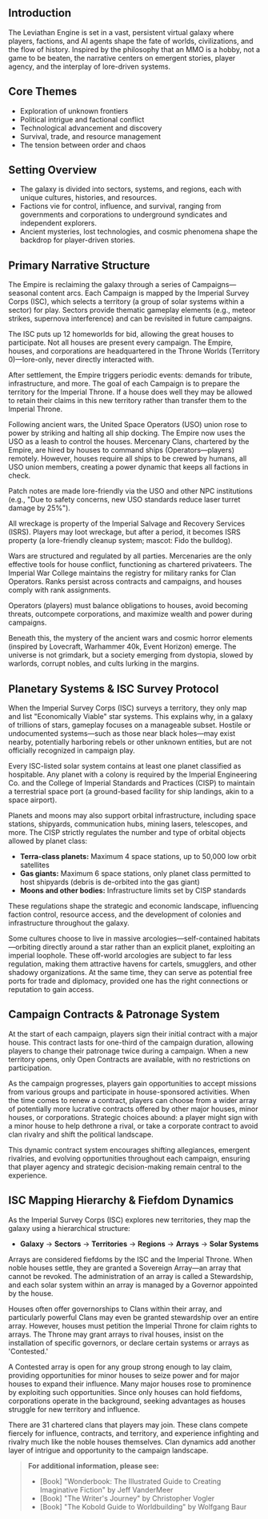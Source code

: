 ## Introduction

The Leviathan Engine is set in a vast, persistent virtual galaxy where players, factions, and AI agents shape the fate of worlds, civilizations, and the flow of history. Inspired by the philosophy that an MMO is a hobby, not a game to be beaten, the narrative centers on emergent stories, player agency, and the interplay of lore-driven systems.

## Core Themes
- Exploration of unknown frontiers
- Political intrigue and factional conflict
- Technological advancement and discovery
- Survival, trade, and resource management
- The tension between order and chaos

## Setting Overview
- The galaxy is divided into sectors, systems, and regions, each with unique cultures, histories, and resources.
- Factions vie for control, influence, and survival, ranging from governments and corporations to underground syndicates and independent explorers.
- Ancient mysteries, lost technologies, and cosmic phenomena shape the backdrop for player-driven stories.

## Primary Narrative Structure

The Empire is reclaiming the galaxy through a series of Campaigns—seasonal content arcs. Each Campaign is mapped by the Imperial Survey Corps (ISC), which selects a territory (a group of solar systems within a sector) for play. Sectors provide thematic gameplay elements (e.g., meteor strikes, supernova interference) and can be revisited in future campaigns.

The ISC puts up 12 homeworlds for bid, allowing the great houses to participate. Not all houses are present every campaign. The Empire, houses, and corporations are headquartered in the Throne Worlds (Territory 0)—lore-only, never directly interacted with.

After settlement, the Empire triggers periodic events: demands for tribute, infrastructure, and more. The goal of each Campaign is to prepare the territory for the Imperial Throne. If a house does well they may be allowed to retain their claims in this new territory rather than transfer them to the Imperial Throne.

Following ancient wars, the United Space Operators (USO) union rose to power by striking and halting all ship docking. The Empire now uses the USO as a leash to control the houses. Mercenary Clans, chartered by the Empire, are hired by houses to command ships (Operators—players) remotely. However, houses require all ships to be crewed by humans, all USO union members, creating a power dynamic that keeps all factions in check.

Patch notes are made lore-friendly via the USO and other NPC institutions (e.g., "Due to safety concerns, new USO standards reduce laser turret damage by 25%").

All wreckage is property of the Imperial Salvage and Recovery Services (ISRS). Players may loot wreckage, but after a period, it becomes ISRS property (a lore-friendly cleanup system; mascot: Fido the bulldog).

Wars are structured and regulated by all parties. Mercenaries are the only effective tools for house conflict, functioning as chartered privateers. The Imperial War College maintains the registry for military ranks for Clan Operators. Ranks persist across contracts and campaigns, and houses comply with rank assignments.

Operators (players) must balance obligations to houses, avoid becoming threats, outcompete corporations, and maximize wealth and power during campaigns.

Beneath this, the mystery of the ancient wars and cosmic horror elements (inspired by Lovecraft, Warhammer 40k, Event Horizon) emerge. The universe is not grimdark, but a society emerging from dystopia, slowed by warlords, corrupt nobles, and cults lurking in the margins.

## Planetary Systems & ISC Survey Protocol

When the Imperial Survey Corps (ISC) surveys a territory, they only map and list "Economically Viable" star systems. This explains why, in a galaxy of trillions of stars, gameplay focuses on a manageable subset. Hostile or undocumented systems—such as those near black holes—may exist nearby, potentially harboring rebels or other unknown entities, but are not officially recognized in campaign play.

Every ISC-listed solar system contains at least one planet classified as hospitable. Any planet with a colony is required by the Imperial Engineering Co. and the College of Imperial Standards and Practices (CISP) to maintain a terrestrial space port (a ground-based facility for ship landings, akin to a space airport).

Planets and moons may also support orbital infrastructure, including space stations, shipyards, communication hubs, mining lasers, telescopes, and more. The CISP strictly regulates the number and type of orbital objects allowed by planet class:

- **Terra-class planets:** Maximum 4 space stations, up to 50,000 low orbit satellites
- **Gas giants:** Maximum 6 space stations, only planet class permitted to host shipyards (debris is de-orbited into the gas giant)
- **Moons and other bodies:** Infrastructure limits set by CISP standards

These regulations shape the strategic and economic landscape, influencing faction control, resource access, and the development of colonies and infrastructure throughout the galaxy.

Some cultures choose to live in massive arcologies—self-contained habitats—orbiting directly around a star rather than an explicit planet, exploiting an imperial loophole. These off-world arcologies are subject to far less regulation, making them attractive havens for cartels, smugglers, and other shadowy organizations. At the same time, they can serve as potential free ports for trade and diplomacy, provided one has the right connections or reputation to gain access.

## Campaign Contracts & Patronage System

At the start of each campaign, players sign their initial contract with a major house. This contract lasts for one-third of the campaign duration, allowing players to change their patronage twice during a campaign. When a new territory opens, only Open Contracts are available, with no restrictions on participation.

As the campaign progresses, players gain opportunities to accept missions from various groups and participate in house-sponsored activities. When the time comes to renew a contract, players can choose from a wider array of potentially more lucrative contracts offered by other major houses, minor houses, or corporations. Strategic choices abound: a player might sign with a minor house to help dethrone a rival, or take a corporate contract to avoid clan rivalry and shift the political landscape.

This dynamic contract system encourages shifting allegiances, emergent rivalries, and evolving opportunities throughout each campaign, ensuring that player agency and strategic decision-making remain central to the experience.

## ISC Mapping Hierarchy & Fiefdom Dynamics

As the Imperial Survey Corps (ISC) explores new territories, they map the galaxy using a hierarchical structure:

- **Galaxy** → **Sectors** → **Territories** → **Regions** → **Arrays** → **Solar Systems**

Arrays are considered fiefdoms by the ISC and the Imperial Throne. When noble houses settle, they are granted a Sovereign Array—an array that cannot be revoked. The administration of an array is called a Stewardship, and each solar system within an array is managed by a Governor appointed by the house.

Houses often offer governorships to Clans within their array, and particularly powerful Clans may even be granted stewardship over an entire array. However, houses must petition the Imperial Throne for claim rights to arrays. The Throne may grant arrays to rival houses, insist on the installation of specific governors, or declare certain systems or arrays as 'Contested.'

A Contested array is open for any group strong enough to lay claim, providing opportunities for minor houses to seize power and for major houses to expand their influence. Many major houses rose to prominence by exploiting such opportunities. Since only houses can hold fiefdoms, corporations operate in the background, seeking advantages as houses struggle for new territory and influence.

There are 31 chartered clans that players may join. These clans compete fiercely for influence, contracts, and territory, and experience infighting and rivalry much like the noble houses themselves. Clan dynamics add another layer of intrigue and opportunity to the campaign landscape.

> **For additional information, please see:**
> - [Book] "Wonderbook: The Illustrated Guide to Creating Imaginative Fiction" by Jeff VanderMeer
> - [Book] "The Writer's Journey" by Christopher Vogler
> - [Book] "The Kobold Guide to Worldbuilding" by Wolfgang Baur